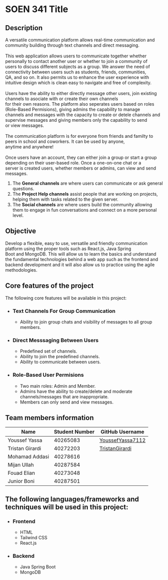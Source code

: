 <!-- README.md -->

# SOEN 341 Title

## Description

<div style="display: flex; flex-direction: column;">
<div>A versatile communication platform allows real-time communication and community building through text channels and direct messaging.<br></div>
<br>
<div>This web application allows users to communicate together whether personally to contact another user or whether to join a community of<br> users to discuss different subjects as a group. We answer the need of connectivity between users such as students, friends, communities, <br>QA, and so on. It also permits us to enhance the user experience with intuitive design which is clean easy to navigate and free of complexity.<br></div>
<br>
<div>Users have the ability to either directly message other users, join existing channels to asociate with or create their own channels <br>for their own reasons. The platform also seperates users based on roles (Role-Based Permisions), giving admins the capability to manage <br>channels and messages with the capacity to create or detele channels and supervise messages and giving members only the capability to send <br> or view messages.</div>
<br>
<div>The communication platform is for everyone from friends and familty to peers in school and coworkers. It can be used by anyone,<br> anytime and anywhere!</div>
<br>
<div>Once users have an account, they can either join a group or start a group depending on their user-based role. Once a one-on-one chat or a<br> server is created users, whether members or admins, can view and send messages.<div> 
<ol><li>The <b>General channels</b> are where users can communicate or ask general questions.</li><li>The <b>Project Help channels</b> assist people that are working on projects, helping them with tasks related to the given server.</li><li>The <b>Social channels</b> are where users build the community allowing them to engage in fun conversations and connect on a more personal level.</li></ol>
</div>
<!-- Description -->

## Objective

<!-- Objectif is for the class or the app?-->

Develop a flexible, easy to use, versatile and friendly communication platform using the proper tools such as React.js, Java Spring<br>
Boot and MongoDB. This will allow us to learn the basics and understand the fundamental technologies behind a web app such as the frontend and backend development and it will also allow us to practice using the agile methodologies.

## Core features of the project

The following core features will be available in this project:

- ### Text Channels For Group Communication
  - Ability to join group chats and visibility of messages to all group members.
- ### Direct Messsaging Between Users
  - Predefined set of channels.
  - Ability to join the predefined channels.
  - Ability to communicate between users.
- ### Role-Based User Permisions
  - Two main roles: Admin and Member.
  - Admins have the ability to create/delete and moderate channels/messages that are inappropriate.
  - Members can only send and view messages.

## Team members information

| Name            | Student Number | GitHub Username                                         |
| --------------- | -------------- | ------------------------------------------------------- |
| Youssef Yassa   | 40265083       | [YoussefYassa7112](https://github.com/YoussefYassa7112) |
| Tristan Girardi | 40272203       | [TristanGirardi](https://github.com/TristanGirardi)     |
| Mohamad Addasi  | 40278616       | [](https://github.com/)                                 |
| Mijan Ullah     | 40287584       | [](https://github.com/)                                 |
| Fouad Elian     | 40273048       | [](https://github.com/)                                 |
| Junior Boni     | 40287501       | [](https://github.com/)                                 |

## The following languages/frameworks and techniques will be used in this project:

- ### Frontend

  - HTML
  - Tailwind CSS
  - React.js

- ### Backend
  - Java Spring Boot
  - MongoDB
